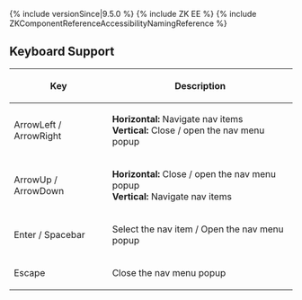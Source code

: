  {% include
versionSince\|9.5.0 %} {% include ZK EE %} {% include
ZKComponentReferenceAccessibilityNamingReference %}

## Keyboard Support

<table>
<thead>
<tr class="header">
<th><center>
<p>Key</p>
</center></th>
<th><center>
<p>Description</p>
</center></th>
</tr>
</thead>
<tbody>
<tr class="odd">
<td><p>ArrowLeft / ArrowRight</p></td>
<td><p><b>Horizontal:</b> Navigate nav items<br />
<b>Vertical:</b> Close / open the nav menu popup</p></td>
</tr>
<tr class="even">
<td><p>ArrowUp / ArrowDown</p></td>
<td><p><b>Horizontal:</b> Close / open the nav menu popup<br />
<b>Vertical:</b> Navigate nav items</p></td>
</tr>
<tr class="odd">
<td><p>Enter / Spacebar</p></td>
<td><p>Select the nav item / Open the nav menu popup</p></td>
</tr>
<tr class="even">
<td><p>Escape</p></td>
<td><p>Close the nav menu popup</p></td>
</tr>
</tbody>
</table>
